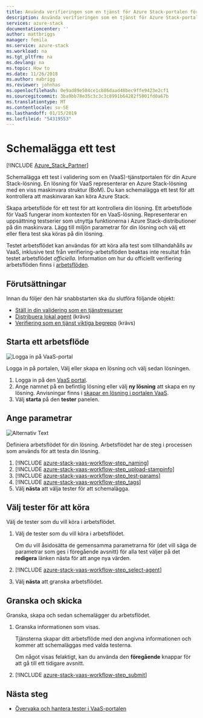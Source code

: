 ```yaml
---
title: Använda verifieringen som en tjänst för Azure Stack-portalen för att schemalägga första testet | Microsoft Docs
description: Använda verifieringen som en tjänst för Azure Stack-portalen för att schemalägga första testet.
services: azure-stack
documentationcenter: ''
author: mattbriggs
manager: femila
ms.service: azure-stack
ms.workload: na
ms.tgt_pltfrm: na
ms.devlang: na
ms.topic: How to
ms.date: 11/26/2018
ms.author: mabrigg
ms.reviewer: johnhas
ms.openlocfilehash: 0e9ad89e504ce1cb86daad48bec9ffe9423e2cf1
ms.sourcegitcommit: 3ba9bb78e35c3c3c3c8991b64282f5001fd0a67b
ms.translationtype: MT
ms.contentlocale: sv-SE
ms.lasthandoff: 01/15/2019
ms.locfileid: "54319553"
---
```

# <a name="scheduling-a-test"></a>Schemalägga ett test

[!INCLUDE [Azure_Stack_Partner](./includes/azure-stack-partner-appliesto.md)]

Schemalägga ett test i validering som en (VaaS)-tjänstportalen för din Azure Stack-lösning. En lösning för VaaS representerar en Azure Stack-lösning med en viss maskinvara struktur (BoM). Du kan schemalägga ett test för att kontrollera att maskinvaran kan köra Azure Stack.

Skapa arbetsflöde för ett test för att kontrollera din lösning. Ett arbetsflöde för VaaS fungerar inom kontexten för en VaaS-lösning. Representerar en uppsättning testserier som utnyttja funktionerna i Azure Stack-distributioner på din maskinvara. Lägg till miljön parametrar för din lösning och välj ett eller flera test ska köras på din lösning.

Testet arbetsflödet kan användas för att köra alla test som tillhandahålls av VaaS, inklusive test från verifiering-arbetsflöden beaktas inte resultat från testet arbetsflödet *officiella*. Information om hur du officiellt verifiering arbetsflöden finns i [arbetsflöden](azure-stack-vaas-key-concepts.md#workflows).

## <a name="prerequisites"></a>Förutsättningar

Innan du följer den här snabbstarten ska du slutföra följande objekt:

- [Ställ in din validering som en tjänstresurser](azure-stack-vaas-set-up-resources.md)
- [Distribuera lokal agent](azure-stack-vaas-local-agent.md) (krävs)
- [Verifiering som en tjänst viktiga begrepp](azure-stack-vaas-key-concepts.md) (krävs)

## <a name="start-a-workflow"></a>Starta ett arbetsflöde

![Logga in på VaaS-portal](media/vaas_portalsignin.png)

Logga in på portalen, Välj eller skapa en lösning och välj sedan lösningen.

1. Logga in på den [VaaS portal](https://azurestackvalidation.com).
2. Ange namnet på en befintlig lösning eller välj **ny lösning** att skapa en ny lösning. Anvisningar finns i [skapar en lösning i portalen VaaS](azure-stack-vaas-key-concepts.md#create-a-solution-in-the-vaas-portal).
3. Välj **starta** på den **tester** panelen.

## <a name="specify-parameters"></a>Ange parametrar

![Alternativ Text](media/vaas_test_pass_parameters.png)

Definiera arbetsflödet för din lösning. Arbetsflödet har de steg i processen som används för att testa din lösning.

1. [!INCLUDE [azure-stack-vaas-workflow-step_naming](includes/azure-stack-vaas-workflow-step_naming.md)]
2. [!INCLUDE [azure-stack-vaas-workflow-step_upload-stampinfo](includes/azure-stack-vaas-workflow-step_upload-stampinfo.md)]
3. [!INCLUDE [azure-stack-vaas-workflow-step_test-params](includes/azure-stack-vaas-workflow-step_test-params.md)]
4. [!INCLUDE [azure-stack-vaas-workflow-step_tags](includes/azure-stack-vaas-workflow-step_tags.md)]
5. Välj **nästa** att välja tester för att schemalägga.

## <a name="select-tests-to-run"></a>Välj tester för att köra

Välj de tester som du vill köra i arbetsflödet.

1. Välj de tester som du vill köra i arbetsflödet.

    Om du vill åsidosätta de gemensamma parametrarna för (det vill säga de parametrar som ges i föregående avsnitt) för alla test väljer på det **redigera** länken nästa för att ange nya värden.

1. [!INCLUDE [azure-stack-vaas-workflow-step_select-agent](includes/azure-stack-vaas-workflow-step_select-agent.md)]
1. Välj **nästa** att granska arbetsflödet.

## <a name="review-and-submit"></a>Granska och skicka

Granska, skapa och sedan schemalägger du arbetsflödet.

1. Granska informationen som visas.

    Tjänsterna skapar ditt arbetsflöde med den angivna informationen och kommer att schemaläggas med valda testerna.

    Om något visas felaktigt, kan du använda den **föregående** knappar för att gå till ett tidigare avsnitt.

1. [!INCLUDE [azure-stack-vaas-workflow-step_submit](includes/azure-stack-vaas-workflow-step_submit.md)]

## <a name="next-steps"></a>Nästa steg

- [Övervaka och hantera tester i VaaS-portalen](azure-stack-vaas-monitor-test.md)

